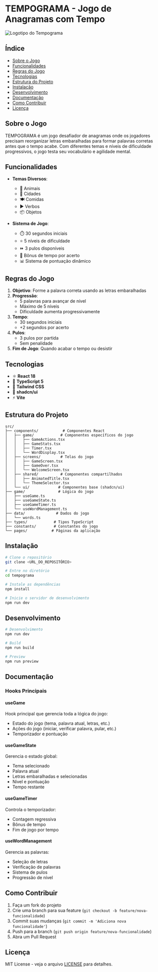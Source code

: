 # TEMPOGRAMA - Jogo de Anagramas com Tempo

![Logotipo do Tempograma](https://example.com/tempograma-logo.png)

## Índice
- [Sobre o Jogo](#sobre-o-jogo)
- [Funcionalidades](#funcionalidades)
- [Regras do Jogo](#regras-do-jogo)
- [Tecnologias](#tecnologias)
- [Estrutura do Projeto](#estrutura-do-projeto)
- [Instalação](#instalação)
- [Desenvolvimento](#desenvolvimento)
- [Documentação](#documentação)
- [Como Contribuir](#como-contribuir)
- [Licença](#licença)

## Sobre o Jogo

TEMPOGRAMA é um jogo desafiador de anagramas onde os jogadores precisam reorganizar letras embaralhadas para formar palavras corretas antes que o tempo acabe. Com diferentes temas e níveis de dificuldade progressivos, o jogo testa seu vocabulário e agilidade mental.

## Funcionalidades

- **Temas Diversos**:
  - 🐾 Animais
  - 🏢 Cidades
  - 🍽️ Comidas
  - ▶️ Verbos
  - 📦 Objetos

- **Sistema de Jogo**:
  - ⏱️ 30 segundos iniciais
  - ⭐ 5 níveis de dificuldade
  - ⏩ 3 pulos disponíveis
  - 🎯 Bônus de tempo por acerto
  - 📊 Sistema de pontuação dinâmico

## Regras do Jogo

1. **Objetivo**: Forme a palavra correta usando as letras embaralhadas
2. **Progressão**: 
   - 5 palavras para avançar de nível
   - Máximo de 5 níveis
   - Dificuldade aumenta progressivamente
3. **Tempo**: 
   - 30 segundos iniciais
   - +2 segundos por acerto
4. **Pulos**: 
   - 3 pulos por partida
   - Sem penalidade
5. **Fim de Jogo**: Quando acabar o tempo ou desistir

## Tecnologias

- ⚛️ **React 18**
- 📘 **TypeScript 5**
- 🎨 **Tailwind CSS**
- 🎯 **shadcn/ui**
- ⚡ **Vite**

## Estrutura do Projeto

```
src/
├── components/           # Componentes React
│   ├── game/            # Componentes específicos do jogo
│   │   ├── GameActions.tsx
│   │   ├── GameStats.tsx
│   │   ├── Timer.tsx
│   │   └── WordDisplay.tsx
│   ├── screens/         # Telas do jogo
│   │   ├── GameScreen.tsx
│   │   ├── GameOver.tsx
│   │   └── WelcomeScreen.tsx
│   ├── shared/          # Componentes compartilhados
│   │   ├── AnimatedTitle.tsx
│   │   └── ThemeSelector.tsx
│   └── ui/             # Componentes base (shadcn/ui)
├── game/               # Lógica do jogo
│   ├── useGame.ts
│   ├── useGameState.ts
│   ├── useGameTimer.ts
│   └── useWordManagement.ts
├── data/              # Dados do jogo
│   └── words.ts
├── types/            # Tipos TypeScript
├── constants/        # Constantes do jogo
└── pages/           # Páginas da aplicação
```

## Instalação

```bash
# Clone o repositório
git clone <URL_DO_REPOSITÓRIO>

# Entre no diretório
cd tempograma

# Instale as dependências
npm install

# Inicie o servidor de desenvolvimento
npm run dev
```

## Desenvolvimento

```bash
# Desenvolvimento
npm run dev

# Build
npm run build

# Preview
npm run preview
```

## Documentação

### Hooks Principais

#### useGame
Hook principal que gerencia toda a lógica do jogo:
- Estado do jogo (tema, palavra atual, letras, etc.)
- Ações do jogo (iniciar, verificar palavra, pular, etc.)
- Temporizador e pontuação

#### useGameState
Gerencia o estado global:
- Tema selecionado
- Palavra atual
- Letras embaralhadas e selecionadas
- Nível e pontuação
- Tempo restante

#### useGameTimer
Controla o temporizador:
- Contagem regressiva
- Bônus de tempo
- Fim de jogo por tempo

#### useWordManagement
Gerencia as palavras:
- Seleção de letras
- Verificação de palavras
- Sistema de pulos
- Progressão de nível

## Como Contribuir

1. Faça um fork do projeto
2. Crie uma branch para sua feature (`git checkout -b feature/nova-funcionalidade`)
3. Commit suas mudanças (`git commit -m 'Adiciona nova funcionalidade'`)
4. Push para a branch (`git push origin feature/nova-funcionalidade`)
5. Abra um Pull Request

## Licença

MIT License - veja o arquivo [LICENSE](LICENSE) para detalhes.